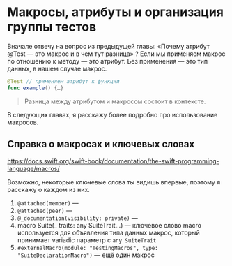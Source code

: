 # Макросы, атрибуты и организация группы тестов

Вначале отвечу на вопрос из предыдущей главы: «Почему атрибут @Test — это макрос и в чем тут разница» ?
Если мы применяем макрос по отношению к методу — это атрибут. Без применения — это тип данных, в нашем случае макрос.

```swift
@Test // применяем атрибут к функции
func example() {…}
```

> Разница между атрибутом и макросом состоит в контексте.

В следующих главах, я расскажу более подробно про использование макросов.

## Справка о макросах и ключевых словах

<!--
Идея: расписать здесь информацию о том, что такое макрос, виды и ключевые слова.
Чтобы читатель понимал суть происходящего. Упомянуть, что с данной реализацией читать столкнется далее.
-->

https://docs.swift.org/swift-book/documentation/the-swift-programming-language/macros/

Возможно, некоторые ключевые слова ты видишь впервые, поэтому я расскажу о каждом из них.

1. `@attached(member)` — 
2. `@attached(peer)` — 
3. `@_documentation(visibility: private)` — 
4. macro Suite(_ traits: any SuiteTrait...) — ключевое слово macro используется для объявления типа данных макрос, который принимает variadic параметр с `any SuiteTrait`
5. `#externalMacro(module: "TestingMacros", type: "SuiteDeclarationMacro")` — ещё один макрос
